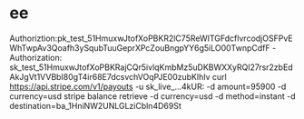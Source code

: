 # ee
Authoriztion:pk_test_51HmuxwJtofXoPBKR2lC75ReWITGFdcflvrcodjOSFPvEWhTwpAv3Qoafh3ySqubTuuGeprXPcZouBngpYY6g5iLO00TwnpCdfF -Authorization: sk_test_51HmuxwJtofXoPBKRajCQr5ivlqKmbMz5uDKBWXXyRQl27rsr2zbEdAkJgVt1VVBbI80gT4ir68E7dcsvchVOqPJE00zubKlhIv curl https://api.stripe.com/v1/payouts
-u sk_live_...4kUR:
-d amount=95900
-d currency=usd stripe balance retrieve -d currency=usd
-d method=instant
-d destination=ba_1HniNW2UNLGLziCbln4D69St
